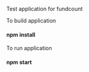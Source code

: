 Test application for fundcount 


To build application
#### npm install

To run application
#### npm start
